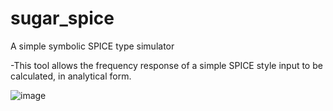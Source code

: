 # sugar_spice
A simple symbolic SPICE type simulator

-This tool allows the frequency response of a simple SPICE style input to be calculated, in analytical form.

![image](https://github.com/user-attachments/assets/f68c578d-9e83-4a64-ae53-180a8ba70c2e)
